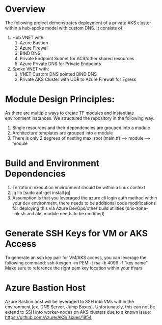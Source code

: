 # Overview 
The following project demonstrates deployment of a private AKS cluster within a hub-spoke model with custom DNS. It consists of: 
1. Hub VNET with:
    1. Azure Bastion 
    2. Azure Firewall 
    3. BIND DNS 
    4. Private Endpoint Subnet for ACR/other shared resources
    5. Azure Private DNS for Private Endpoints
2. Spoke VNET with:
    1. VNET Custom DNS pointed BIND DNS
    2. Private AKS Cluster with UDR to Azure Firewall for Egress
 
# Module Design Principles:
As there are multiple ways to create TF modules and instantiate environment instances. We structured the repository in the following way: 
1. Single resources and their dependencies are grouped into a module 
2. Architecture templates are grouped into a module
3. There is only 2 degrees of nesting max: root (main.tf) --> module --> module

# Build and Environment Dependencies 
1. Terraform execution environment should be within a linux context 
2. jq lib [sudo apt-get install jq]
3. Assumption is that you leveraged the azure cli login auth method within your dev environment, there needs to be additional code modifications for deploying this via Azure DevOps/other build utilities (dns-zone-link.sh and aks module needs to be modified)

# Generate SSH Keys for VM or AKS Access
To generate an ssh key pair for VM/AKS access, you can leverage the following command: 
ssh-keygen -m PEM -t rsa -b 4096 -f "key name"
Make sure to reference the right pem key location within your tfvars 

# Azure Bastion Host 
Azure Bastion host will be leveraged to SSH into VMs within the environment [ex. DNS Server, Jump Boxes]. Unfortunately, this can not be extend to SSH into worker-nodes on AKS clusters due to a known issue: https://github.com/Azure/AKS/issues/1854 